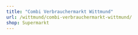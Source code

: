 ```yaml
---
title: "Combi Verbrauchermarkt Wittmund"
url: /wittmund/combi-verbrauchermarkt-wittmund/
shop: Supermarkt
---
```

